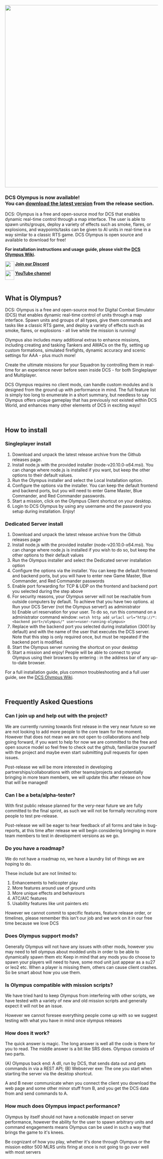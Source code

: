 <img width="600" src="https://github.com/Pax1601/DCSOlympus/assets/103559271/50039435-757b-4fe3-8058-a73376be669d"/>

### DCS Olympus is now available!</div> </br> You can [download the latest version](https://github.com/Pax1601/DCSOlympus/releases) from the release section.

DCS: Olympus is a free and open-source mod for DCS that enables dynamic real-time control through a map interface. The user is able to spawn units/groups, deploy a variety of effects such as smoke, flares, or explosions, and waypoints/tasks can be given to AI units in real-time in a way similar to a classic RTS game. DCS Olympus is open source and available to download for free!

**For installation instructions and usage guide, please visit the [DCS Olympus Wiki](https://github.com/Pax1601/DCSOlympus/wiki).**

<img align="left" width="30" src="https://github.com/Pax1601/DCSOlympus/assets/103559271/0ecff279-a87c-4e2d-a4c7-da98c74adf38">

[**Join our Discord**](https://discord.gg/kNAQkhUHnQ)

<img align="left" width="30" src="https://github.com/Pax1601/DCSOlympus/assets/103559271/1c0dd3fd-339c-4b03-94da-3e5215b0358a">

[**YouTube channel**](https://www.youtube.com/@DCSOlympus)

</br>

## What is Olympus?
DCS: Olympus is a free and open-source mod for Digital Combat Simulator (DCS) that enables dynamic real-time control of units through a map interface. Spawn units and groups of all types, give them commands and tasks like a classic RTS game, and deploy a variety of effects such as smoke, flares, or explosions - all live while the mission is running!

Olympus also includes many additional extras to enhance missions, including creating and tasking Tankers and AWACs on the fly, setting up custom formations, simulated firefights, dynamic accuracy and scenic settings for AAA - plus much more!

Create the ultimate missions for your Squadron by controlling them in real-time for an experience never before seen inside DCS - for both Singleplayer and Multiplayer. 

DCS Olympus requires no client mods, can handle custom modules and is designed from the ground up with performance in mind.
The full feature list is simply too long to enumerate in a short summary, but needless to say Olympus offers unique gameplay that has previously not existed within DCS World, and enhances many other elements of DCS in exciting ways! 

</br>

## How to install
### Singleplayer install
1. Download and unpack the latest release archive from the Github releases page.
2. Install node.js with the provided installer (node-v20.10.0-x64.msi). You can change where node.js is installed if you want, but keep the other options to their default values.
3. Run the Olympus installer and select the Local Installation option.
4. Configure the options via the installer. You can keep the default frontend and backend ports, but you will need to enter Game Master, Blue Commander, and Red Commander passwords.
5. Start a mission, click on the Olympus Client shortcut on your desktop.
6. Login to DCS Olympus by using any username and the password you setup during installation. Enjoy!

### Dedicated Server install
1. Download and unpack the latest release archive from the Github releases page
2. Install node.js with the provided installer (node-v20.10.0-x64.msi). You can change where node.js is installed if you wish to do so, but keep the other options to their default values
3. Run the Olympus installer and select the Dedicated server installation option
4. Configure the options via the installer. You can keep the default frontend and backend ports, but you will have to enter new Game Master, Blue Commander, and Red Commander passwords
5. Enable port forwarding for TCP & UDP on the frontend and backend port you selected during the step above
6. For security reasons, your Olympus server will not be reachable from outside computers by default. To achieve that you have two options.
   a) Run your DCS Server (not the Olympus server!) as administrator   
   b) Enable url reservation for your user. To do so, run this command on a administrator command window: `netsh http add urlacl url="http://*:<backend port>/olympus/" user=<user-running-olympus>`
7. Replace <backend port> with the backend port you selected during installation (3001 by default) and <user-running-dcs> with the name of the user that executes the DCS server. Note that this step is only required once, but must be repeated if the backend port is modified.
8. Start the Olympus server running the shortcut on your desktop
9. Start a mission and enjoy! People will be able to connect to your Olympus using their browsers by entering <server address>:<frontend port> in the address bar of any up-to-date browser.

For a full installation guide, plus common troubleshooting and a full user guide, see the [DCS Olympus Wiki](https://github.com/Pax1601/DCSOlympus/wiki).

</br>

## Frequently Asked Questions
### Can I join up and help out with the project? ###
We are currently running towards first release in the very near future so we are not looking to add more people to the core team for the moment. However that does not mean we are not open to collaborations and help going forward, if you want to help for now we are committed to the free and open source model so feel free to check out the github, familiarize yourself with the project and maybe even start submitting pull requests for open issues.

Post-release we will be more interested in developing partnerships/collaborations with other teams/projects and potentially bringing in more team members, we will update this after release on how that will be managed!

### Can I be a beta/alpha-tester? ###
With first public release planned for the very-near future we are fully committed to the final sprint, as such we will not be formally recruiting more people to test pre-release. 

Post-release we will be eager to hear feedback of all forms and take in bug-reports, at this time after release we will begin considering bringing in more team members to test in development versions as we go.

### Do you have a roadmap? ###
We do not have a roadmap no, we have a laundry list of things we are hoping to do. 

These include but are not limited to:
1) Enhancements to helicopter play
2) More features around use of ground units
3) More unique effects and behaviours
4) ATC/AIC features
5) Usability features like unit painters etc

However we cannot commit to specific features, feature release order, or timelines, please remember this isn't our job and we work on it in our free time because we love DCS

### Does Olympus support mods? ###
Generally OIympus will not have any issues with other mods, however you may need to tell olympus about modded units in order to be able to dynamically spawn them etc
Keep in mind that any mods you do choose to spawn your players will need to have, some mod unit just appear as a su27 or leo2 etc. When a player is missing them, others can cause client crashes. So be smart about how you use them.

### Is Olympus compatible with mission scripts? ###
We have tried hard to keep Olympus from interfering with other scripts, we have tested with a variety of new and old mission scripts and generally expect it will not be an issue.

However we cannot foresee everything people come up with so we suggest testing with what you have in mind once olympus releases

### How does it work? ###
The quick answer is magic. 
The long answer is well all the code is there for you to read. 
The middle answer is a bit like SRS does. Olympus consists of two parts. 

(A) Olympus back end: A dll, run by DCS, that sends data out and gets commands in via a REST API;
(B) Webserver exe: The one you start when starting the server via the desktop shortcut. 

A and B never communicate when you connect the client you download the web page and some other minor stuff from B, and you get the DCS data from and send commands to A.

### How much does Olympus impact performance? ###
Olympus by itself should not have a noticeable impact on server performance, however the ability for the user to spawn arbitrary units and command engagements means Olympus can be used in such a way that brings the game to it's knees.

Be cognizant of how you play, whether it's done through Olympus or the mission editor 500 MLRS units firing at once is not going to go over well with most servers
 
    
    
    

    
